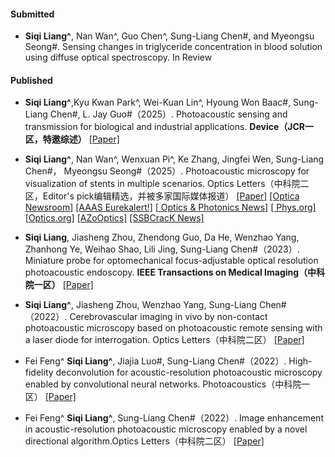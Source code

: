 #### Submitted

- <strong>Siqi Liang^</strong>, Nan Wan^, Guo Chen^, Sung-Liang Chen#, and Myeongsu Seong#. Sensing changes in triglyceride concentration in blood solution using diffuse optical spectroscopy.  In Review 

#### Published
- <strong>Siqi Liang^</strong>,Kyu Kwan Park^, Wei-Kuan Lin^, Hyoung Won Baac#, Sung-Liang Chen#, L. Jay Guo#（2025）. Photoacoustic sensing and transmission for biological and industrial applications.  <strong> Device（JCR一区，特邀综述）</strong> [[Paper]](https://doi.org/10.1016/j.device.2025.100831) 

- <strong>Siqi Liang^</strong>, Nan Wan^, Wenxuan Pi^, Ke Zhang, Jingfei Wen, Sung-Liang Chen#， Myeongsu Seong#（2025）.  Photoacoustic microscopy for visualization of stents in multiple scenarios. Optics Letters（中科院二区，Editor's pick编辑精选，并被多家国际媒体报道） [[Paper]](https://doi.org/10.1364/OL.564778) [[Optica Newsroom]](https://www.optica.org/about/newsroom/news_releases/2025/noninvasive_stent_imaging_powered_by_light_and_sound/) [[AAAS Eurekalert!]](https://www.eurekalert.org/news-releases/1092525) [[ Optics & Photonics News]](https://www.optica-opn.org/home/newsroom/2025/july/monitoring_stents_through_skin/) [[ Phys.org]](https://phys.org/news/2025-07-noninvasive-stent-imaging-powered.html) [[Optics.org]](https://optics.org/news/16/7/51)  [[AZoOptics]](https://www.azooptics.com/News.aspx?newsID=30437) [[SSBCracK News]](https://news.ssbcrack.com/revolutionary-imaging-technique-allows-noninvasive-monitoring-of-stents-through-skin/) 

- <strong>Siqi Liang</strong>, Jiasheng Zhou, Zhendong Guo, Da He, Wenzhao Yang, Zhanhong Ye, Weihao Shao, Lili Jing, Sung-Liang Chen#（2023）. Miniature probe for optomechanical focus-adjustable optical resolution photoacoustic endoscopy.  <strong>IEEE Transactions on Medical Imaging（中科院一区）</strong> [[Paper]](https://doi.org/10.1109/TMI.2023.3250517)

- <strong>Siqi Liang^</strong>, Jiasheng Zhou, Wenzhao Yang, Sung-Liang Chen#（2022）.  Cerebrovascular imaging in vivo by non-contact photoacoustic microscopy based on photoacoustic remote sensing with a laser diode for interrogation. Optics Letters（中科院二区） [[Paper]](https://doi.org/10.1364/OL.446787)

- Fei Feng^ <strong>Siqi Liang^</strong>, Jiajia Luo#, Sung-Liang Chen#（2022）. High-fidelity deconvolution for acoustic-resolution photoacoustic microscopy enabled by convolutional neural networks. Photoacoustics（中科院一区） [[Paper]](https://doi.org/10.1016/j.pacs.2022.100360)

- Fei Feng^ <strong>Siqi Liang^</strong>, Sung-Liang Chen#（2022）. Image enhancement in acoustic-resolution photoacoustic microscopy enabled by a novel directional algorithm.Optics Letters（中科院二区） [[Paper]](https://doi.org/10.1364/BOE.452017)

